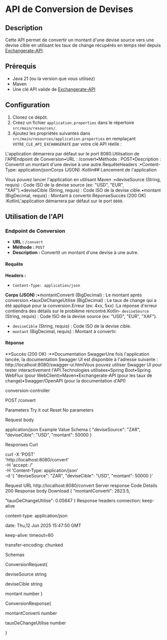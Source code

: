 # API de Conversion de Devises

## Description

Cette API permet de convertir un montant d'une devise source vers une devise cible en utilisant les taux de change récupérés en temps réel depuis [Exchangerate-API](https://www.exchangerate-api.com/).

## Prérequis

- Java 21 (ou la version que vous utilisez)
- Maven
- Une clé API valide de [Exchangerate-API](https://www.exchangerate-api.com/signup)

## Configuration

1.  Clonez ce dépôt.
2.  Créez un fichier `application.properties` dans le répertoire `src/main/resources/`.
3.  Ajoutez les propriétés suivantes dans `src/main/resources/application.properties` en remplaçant `VOTRE_CLE_API_EXCHANGERATE` par votre clé API réelle :


L'application démarrera par défaut sur le port 8080.Utilisation de l'APIEndpoint de Conversion•URL : /convert•Méthode : POST•Description : Convertit un montant d'une devise à une autre.RequêteHeaders :•Content-Type: application/jsonCorps (JSON) :Kotlin## Lancement de l'application

Vous pouvez lancer l'application en utilisant Maven :•deviseSource (String, requis) : Code ISO de la devise source (ex: "USD", "EUR", "XAF").•deviseCible (String, requis) : Code ISO de la devise cible.•montant (BigDecimal, requis) : Montant à convertir.RéponseSuccès (200 OK) :KotlinL'application démarrera par défaut sur le port `8080`.

## Utilisation de l'API

### Endpoint de Conversion

-   **URL :** `/convert`
-   **Méthode :** `POST`
-   **Description :** Convertit un montant d'une devise à une autre.

#### Requête

**Headers :**
-   `Content-Type: application/json`

**Corps (JSON) :**•montantConverti (BigDecimal) : Le montant après conversion.•tauxDeChangeUtilise (BigDecimal) : Le taux de change qui a été appliqué pour la conversion.Erreur (ex: 4xx, 5xx) :La réponse d'erreur contiendra des détails sur le problème rencontré.Kotlin-   `deviseSource` (String, requis) : Code ISO de la devise source (ex: "USD", "EUR", "XAF").
-   `deviseCible` (String, requis) : Code ISO de la devise cible.
-   `montant` (BigDecimal, requis) : Montant à convertir.

#### Réponse

**Succès (200 OK) :**Documentation SwaggerUne fois l'application lancée, la documentation Swagger UI est disponible à l'adresse suivante : http://localhost:8080/swagger-ui.htmlVous pouvez utiliser Swagger UI pour tester interactivement l'API.Technologies utilisées•Spring Boot•Spring WebFlux (pour WebClient)•Maven•Exchangerate-API (pour les taux de change)•Swagger/OpenAPI (pour la documentation d'API)



conversion-controller


POST
/convert

Parameters
Try it out
Reset
No parameters

Request body

application/json
Example Value
Schema
{
  "deviseSource": "ZAR",
  "deviseCible": "USD",
  "montant": 50000
}



Responses
Curl

curl -X 'POST' \
  'http://localhost:8080/convert' \
  -H 'accept: */*' \
  -H 'Content-Type: application/json' \
  -d '{
  "deviseSource": "ZAR",
  "deviseCible": "USD",
  "montant": 50000
}'

Request URL
http://localhost:8080/convert
Server response
Code	Details
200	
Response body
Download
{
  "montantConverti": 2823.5,

  "tauxDeChangeUtilise": 0.05647
}
Response headers
 connection: keep-alive 

 content-type: application/json 

 date: Thu,12 Jun 2025 15:47:50 GMT 

 keep-alive: timeout=60 

 transfer-encoding: chunked 


Schemas

ConversionRequest{

deviseSource	string

deviseCible	string

montant	number
}

ConversionResponse{

montantConverti	number

tauxDeChangeUtilise	number

}